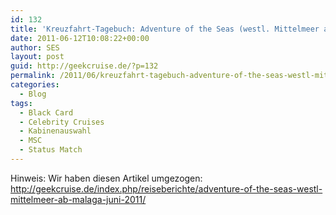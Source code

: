 ```yaml
---
id: 132
title: 'Kreuzfahrt-Tagebuch: Adventure of the Seas (westl. Mittelmeer ab Malaga)'
date: 2011-06-12T10:08:22+00:00
author: SES
layout: post
guid: http://geekcruise.de/?p=132
permalink: /2011/06/kreuzfahrt-tagebuch-adventure-of-the-seas-westl-mittelmeer-ab-malaga/
categories:
  - Blog
tags:
  - Black Card
  - Celebrity Cruises
  - Kabinenauswahl
  - MSC
  - Status Match
---
```

Hinweis: Wir haben diesen Artikel umgezogen: <http://geekcruise.de/index.php/reiseberichte/adventure-of-the-seas-westl-mittelmeer-ab-malaga-juni-2011/>